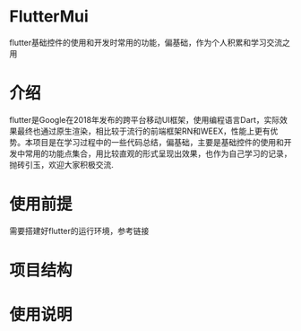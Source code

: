 # FlutterMui
flutter基础控件的使用和开发时常用的功能，偏基础，作为个人积累和学习交流之用

# 介绍
flutter是Google在2018年发布的跨平台移动UI框架，使用编程语言Dart，实际效果最终也通过原生渲染，相比较于流行的前端框架RN和WEEX，性能上更有优势。本项目是在学习过程中的一些代码总结，偏基础，主要是基础控件的使用和开发中常用的功能点集合，用比较直观的形式呈现出效果，也作为自己学习的记录，抛砖引玉，欢迎大家积极交流.

# 使用前提
需要搭建好flutter的运行环境，参考链接

# 项目结构


# 使用说明
